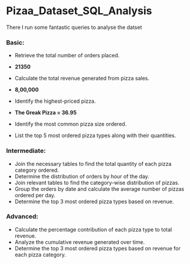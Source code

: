 # Pizaa_Dataset_SQL_Analysis

There I run some fantastic queries to analyse the datset 

### Basic:
  - Retrieve the total number of orders placed.
  -  **21350**
    
  - Calculate the total revenue generated from pizza sales.
  - **8,00,000**
    
  - Identify the highest-priced pizza.
  - **The Greak Pizza = 36.95**
    
  - Identify the most common pizza size ordered.
    
  - List the top 5 most ordered pizza types along with their quantities.


### Intermediate:
  - Join the necessary tables to find the total quantity of each pizza category ordered.
  - Determine the distribution of orders by hour of the day.
  - Join relevant tables to find the category-wise distribution of pizzas.
  - Group the orders by date and calculate the average number of pizzas ordered per day.
  - Determine the top 3 most ordered pizza types based on revenue.

### Advanced:
  - Calculate the percentage contribution of each pizza type to total revenue.
  - Analyze the cumulative revenue generated over time.
  - Determine the top 3 most ordered pizza types based on revenue for each pizza category.

